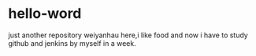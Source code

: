 # hello-word
just another repository
weiyanhau here,i like food and now i have to study github and jenkins by myself in a week.
